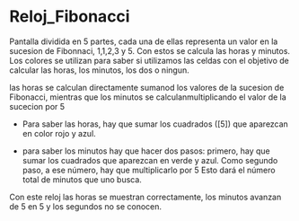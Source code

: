 # Reloj_Fibonacci

Pantalla dividida en 5 partes, cada una de ellas representa un valor en la sucesion de Fibonnaci, 1,1,2,3 y 5. Con estos se calcula las horas y minutos. Los colores se utilizan para saber si utilizamos las celdas con el objetivo de calcular las horas, los minutos, los dos o ningun. 

las horas se calculan directamente sumanod los valores de la sucesion de Fibonacci, mientras que los minutos se calculanmultiplicando el valor de la sucecion por 5

* Para saber las horas, hay que sumar los cuadrados ([5]) que aparezcan en color rojo y azul.

* para saber los minutos hay que hacer dos pasos: primero, hay que sumar los cuadrados que aparezcan en verde y azul. Como segundo paso, a ese número, hay que multiplicarlo por 5 Esto dará el número total de minutos que uno busca.

Con este reloj las horas se muestran correctamente, los minutos avanzan de 5 en 5 y los segundos no se conocen.
